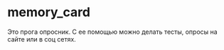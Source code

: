 # memory_card

Это прога опросник. С ее помощью можно делать тесты, опросы на сайте или в соц сетях.
